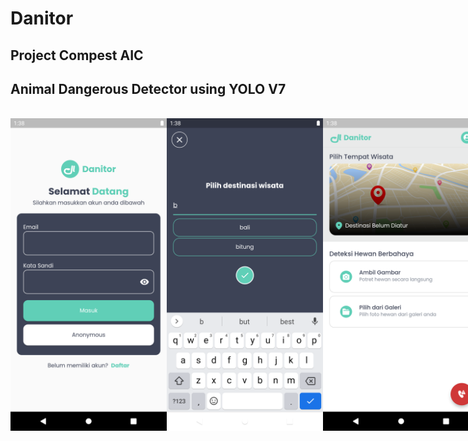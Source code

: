 # Danitor

## Project Compest AIC

## Animal Dangerous Detector using YOLO V7

<br>
<div style="display: flex;">
  <img src="https://raw.githubusercontent.com/ToKu404/danitor/main/ss_2.png" alt="img2"  height="500">
  <img src="https://raw.githubusercontent.com/ToKu404/danitor/main/screenshoot/ss_1.png" alt="img1" height="500">
  <img src="https://raw.githubusercontent.com/ToKu404/danitor/main/ss_3.png" alt="img3" height="500">
</div>
